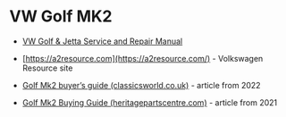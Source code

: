 # VW Golf MK2

- [VW Golf & Jetta Service and Repair Manual](https://ia804608.us.archive.org/23/items/haynes-golf-jetta-ii/Haynes-Golf-Jetta-II.pdf)
- [https://a2resource.com](https://a2resource.com/) - Volkswagen Resource site

- [Golf Mk2 buyer’s guide (classicsworld.co.uk)](https://classicsworld.co.uk/guides/mk2-vw-golf-buying-guide/) - article from 2022
- [Golf Mk2 Buying Guide (heritagepartscentre.com)](https://www.heritagepartscentre.com/us/blog/vw-golf-mk2-buying-guide.html) - article from 2021
